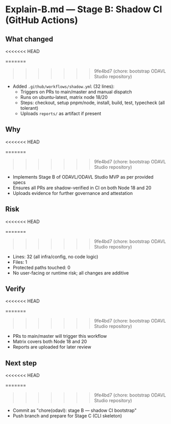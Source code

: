 # Explain-B.md — Stage B: Shadow CI (GitHub Actions)

## What changed
<<<<<<< HEAD

=======
>>>>>>> 9fe4bd7 (chore: bootstrap ODAVL Studio repository)
- Added `.github/workflows/shadow.yml` (32 lines):
  - Triggers on PRs to main/master and manual dispatch
  - Runs on ubuntu-latest, matrix node 18/20
  - Steps: checkout, setup pnpm/node, install, build, test, typecheck (all tolerant)
  - Uploads `reports/` as artifact if present

## Why
<<<<<<< HEAD

=======
>>>>>>> 9fe4bd7 (chore: bootstrap ODAVL Studio repository)
- Implements Stage B of ODAVL/ODAVL Studio MVP as per provided specs
- Ensures all PRs are shadow-verified in CI on both Node 18 and 20
- Uploads evidence for further governance and attestation

## Risk
<<<<<<< HEAD

=======
>>>>>>> 9fe4bd7 (chore: bootstrap ODAVL Studio repository)
- Lines: 32 (all infra/config, no code logic)
- Files: 1
- Protected paths touched: 0
- No user-facing or runtime risk; all changes are additive

## Verify
<<<<<<< HEAD

=======
>>>>>>> 9fe4bd7 (chore: bootstrap ODAVL Studio repository)
- PRs to main/master will trigger this workflow
- Matrix covers both Node 18 and 20
- Reports are uploaded for later review

## Next step
<<<<<<< HEAD

=======
>>>>>>> 9fe4bd7 (chore: bootstrap ODAVL Studio repository)
- Commit as "chore(odavl): stage B — shadow CI bootstrap"
- Push branch and prepare for Stage C (CLI skeleton)
